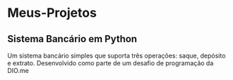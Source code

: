 # Meus-Projetos
## Sistema Bancário em Python
Um sistema bancário simples que suporta três operações: saque, depósito e extrato. 
Desenvolvido como parte de um desafio de programação da DIO.me
